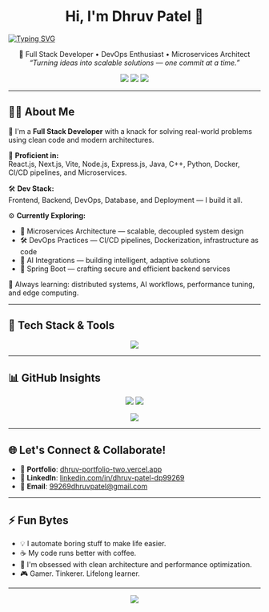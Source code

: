 <h1 align="center">Hi, I'm Dhruv Patel 👋</h1>

[![Typing SVG](https://readme-typing-svg.demolab.com/?lines=First+line+of+text;Second+line+of+text)](https://git.io/typing-svg)

<p align="center">
  🚀 Full Stack Developer • DevOps Enthusiast • Microservices Architect<br>
  <i>“Turning ideas into scalable solutions — one commit at a time.”</i>
</p>

<p align="center">
  <a href="https://dhruv-portfolio-two.vercel.app" target="_blank"><img src="https://img.shields.io/badge/Portfolio-Visit-%2300C896?style=for-the-badge&logo=vercel&logoColor=white" /></a>
  <a href="https://www.linkedin.com/in/dhruv-patel-dp99269/" target="_blank"><img src="https://img.shields.io/badge/LinkedIn-Dhruv%20Patel-%230077B5?style=for-the-badge&logo=linkedin&logoColor=white" /></a>
  <a href="mailto:99269dhruvpatel@gmail.com"><img src="https://img.shields.io/badge/Gmail-Contact-%23D14836?style=for-the-badge&logo=gmail&logoColor=white" /></a>
</p>

---

## 🧑‍💻 About Me

🎯 I'm a **Full Stack Developer** with a knack for solving real-world problems using clean code and modern architectures.

💼 **Proficient in:**  
React.js, Next.js, Vite, Node.js, Express.js, Java, C++, Python, Docker, CI/CD pipelines, and Microservices.

🛠️ **Dev Stack:**  
Frontend, Backend, DevOps, Database, and Deployment — I build it all.

⚙️ **Currently Exploring:**
- 🧩 Microservices Architecture — scalable, decoupled system design
- 🛠️ DevOps Practices — CI/CD pipelines, Dockerization, infrastructure as code
- 🧠 AI Integrations — building intelligent, adaptive solutions
- 🌱 Spring Boot — crafting secure and efficient backend services

🌱 Always learning: distributed systems, AI workflows, performance tuning, and edge computing.

---

## 🔧 Tech Stack & Tools

<p align="center">
  <img src="https://skillicons.dev/icons?i=react,nextjs,nodejs,express,docker,vite,java,cpp,python,git,github,vscode,mongodb,mysql" />
</p>

---

## 📊 GitHub Insights

<p align="center">
  <img src="https://github-readme-stats.vercel.app/api?username=dhruvpatel99269&show_icons=true&theme=tokyonight&hide_border=true&rank_icon=github" />
  <img src="https://github-readme-stats.vercel.app/api/top-langs/?username=dhruvpatel99269&layout=compact&theme=tokyonight&hide_border=true" />
</p>

<p align="center">
  <img src="https://streak-stats.demolab.com/?user=dhruvpatel99269&theme=tokyonight&hide_border=true" />
</p>

---

## 🌐 Let's Connect & Collaborate!

- 🔗 **Portfolio**: [dhruv-portfolio-two.vercel.app](https://dhruv-portfolio-two.vercel.app/)
- 💼 **LinkedIn**: [linkedin.com/in/dhruv-patel-dp99269](https://www.linkedin.com/in/dhruv-patel-dp99269/)
- 📧 **Email**: [99269dhruvpatel@gmail.com](mailto:99269dhruvpatel@gmail.com)

---

## ⚡ Fun Bytes

- 💡 I automate boring stuff to make life easier.
- ☕ My code runs better with coffee.
- 🎯 I'm obsessed with clean architecture and performance optimization.
- 🎮 Gamer. Tinkerer. Lifelong learner.

---

<p align="center">
  <img src="https://visitor-badge.laobi.icu/badge?page_id=dhruv99269.dhruv99269" />
</p>
